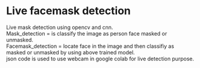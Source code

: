 # Live facemask detection
Live mask detection using opencv and cnn.</br>
Mask_detection = is classify the image as person face masked or unmasked.</br>
Facemask_detection = locate face in the image and then classifiy as masked or unmasked by using above trained model.</br>
json code is used to use webcam in google colab for live detection purpose.

